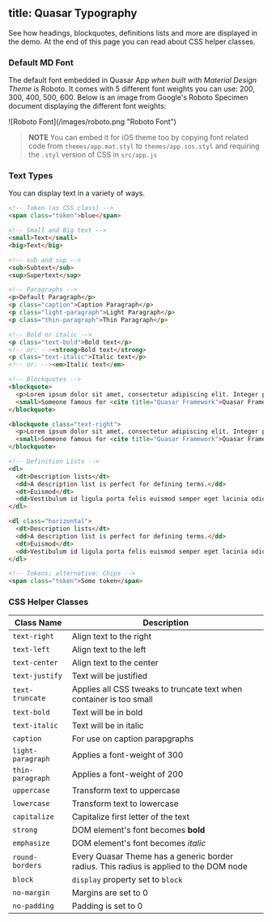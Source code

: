 title: Quasar Typography
---
<input type="hidden" data-fullpage-demo="css/typography">
See how headings, blockquotes, definitions lists and more are displayed in the demo. At the end of this page you can read about CSS helper classes.

### Default MD Font
The default font embedded in Quasar App *when built with Material Design Theme* is Roboto. It comes with 5 different font weights you can use: 200, 300, 400, 500, 600. Below is an image from Google's Roboto Specimen document displaying the different font weights:

<div style="max-width: 550px">
![Roboto Font](/images/roboto.png "Roboto Font")
</div>

> **NOTE**
> You can embed it for iOS theme too by copying font related code from `themes/app.mat.styl` to `themes/app.ios.styl` and requiring the `.styl` version of CSS in `src/app.js`

### Text Types
You can display text in a variety of ways.

``` html
<!-- Token (as CSS class) -->
<span class="token">blue</span>

<!-- Small and Big text -->
<small>Text</small>
<big>Text</big>

<!-- sub and sup -->
<sub>Subtext</sub>
<sup>Supertext</sup>

<!-- Paragraphs -->
<p>Default Paragraph</p>
<p class="caption">Caption Paragraph</p>
<p class="light-paragraph">Light Paragraph</p>
<p class="thin-paragraph">Thin Paragraph</p>

<!-- Bold or italic -->
<p class="text-bold">Bold text</p>
<!-- or: --><strong>Bold text</strong>
<p class="text-italic">Italic text</p>
<!-- or: --><em>Italic text</em>

<!-- Blockquotes -->
<blockquote>
  <p>Lorem ipsum dolor sit amet, consectetur adipiscing elit. Integer posuere erat a ante.</p>
  <small>Someone famous for <cite title="Quasar Framework">Quasar Framework</cite></small>
</blockquote>

<blockquote class="text-right">
  <p>Lorem ipsum dolor sit amet, consectetur adipiscing elit. Integer posuere erat a ante.</p>
  <small>Someone famous for <cite title="Quasar Framework">Quasar Framework</cite></small>
</blockquote>

<!-- Definition Lists -->
<dl>
  <dt>Description lists</dt>
  <dd>A description list is perfect for defining terms.</dd>
  <dt>Euismod</dt>
  <dd>Vestibulum id ligula porta felis euismod semper eget lacinia odio sem nec elit.</dd>
</dl>

<dl class="horizontal">
  <dt>Description lists</dt>
  <dd>A description list is perfect for defining terms.</dd>
  <dt>Euismod</dt>
  <dd>Vestibulum id ligula porta felis euismod semper eget lacinia odio sem nec elit.</dd>
</dl>

<!-- Tokens; alternative: Chips -->
<span class="token">Some token</span>
```

### CSS Helper Classes
| Class Name | Description |
| --- | --- |
| `text-right` | Align text to the right |
| `text-left` | Align text to the left |
| `text-center` | Align text to the center |
| `text-justify` | Text will be justified |
| `text-truncate` | Applies all CSS tweaks to truncate text when container is too small |
| `text-bold` | Text will be in bold |
| `text-italic` | Text will be in italic |
| `caption` | For use on caption parapgraphs |
| `light-paragraph` | Applies a font-weight of 300 |
| `thin-paragraph` | Applies a font-weight of 200 |
| `uppercase` | Transform text to uppercase |
| `lowercase` | Transform text to lowercase |
| `capitalize` | Capitalize first letter of the text |
| `strong` | DOM element's font becomes **bold** |
| `emphasize` | DOM element's font becomes *italic* |
| `round-borders` | Every Quasar Theme has a generic border radius. This radius is applied to the DOM node |
| `block` | `display` property set to `block` |
| `no-margin` | Margins are set to 0 |
| `no-padding` | Padding is set to 0 |
